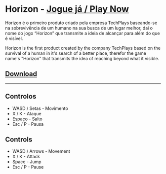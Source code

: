 # Horizon - [Jogue já / Play Now](https://techplays.github.io/horizon/index.html)
Horizon é o primeiro produto criado pela empresa TechPlays baseando-se na sobrevivência de um humano na sua busca de um lugar melhor, dai o nome do jogo “Horizon” que transmite a ideia de alcançar para além do que é visível.

Horizon is the first product created by the company TechPlays based on the survival of a human in it's search of a better place, therefor the game name's "Horizon" that transmits the idea of reaching beyond what it visible.

## [Download](https://drive.google.com/open?id=18oxU-AAlW7gL-CUPMs3jQJUPDXIxu_n-)
***
## Controlos 
- WASD / Setas - Movimento
- X / K - Ataque
- Espaço - Salto
- Esc / P - Pausa

## Controls
- WASD / Arrows - Movement
- X / K - Attack
- Space - Jump
- Esc / P - Pause
